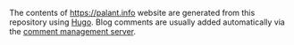 The contents of <https://palant.info> website are generated from this repository using [Hugo](https://gohugo.io/). Blog comments are usually added automatically via the [comment management server](https://github.com/palant/palant.info_commentserver).
